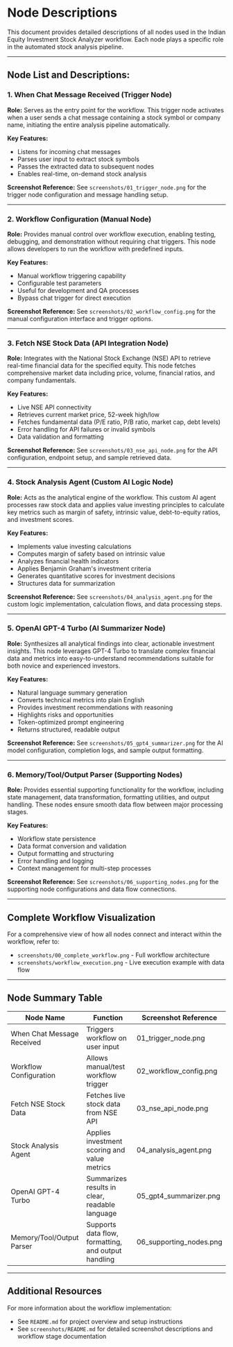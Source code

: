 # Node Descriptions

This document provides detailed descriptions of all nodes used in the Indian Equity Investment Stock Analyzer workflow. Each node plays a specific role in the automated stock analysis pipeline.

---

## Node List and Descriptions:

### 1. When Chat Message Received (Trigger Node)

**Role:** Serves as the entry point for the workflow. This trigger node activates when a user sends a chat message containing a stock symbol or company name, initiating the entire analysis pipeline automatically.

**Key Features:**
- Listens for incoming chat messages
- Parses user input to extract stock symbols
- Passes the extracted data to subsequent nodes
- Enables real-time, on-demand stock analysis

**Screenshot Reference:** See `screenshots/01_trigger_node.png` for the trigger node configuration and message handling setup.

---

### 2. Workflow Configuration (Manual Node)

**Role:** Provides manual control over workflow execution, enabling testing, debugging, and demonstration without requiring chat triggers. This node allows developers to run the workflow with predefined inputs.

**Key Features:**
- Manual workflow triggering capability
- Configurable test parameters
- Useful for development and QA processes
- Bypass chat trigger for direct execution

**Screenshot Reference:** See `screenshots/02_workflow_config.png` for the manual configuration interface and trigger options.

---

### 3. Fetch NSE Stock Data (API Integration Node)

**Role:** Integrates with the National Stock Exchange (NSE) API to retrieve real-time financial data for the specified equity. This node fetches comprehensive market data including price, volume, financial ratios, and company fundamentals.

**Key Features:**
- Live NSE API connectivity
- Retrieves current market price, 52-week high/low
- Fetches fundamental data (P/E ratio, P/B ratio, market cap, debt levels)
- Error handling for API failures or invalid symbols
- Data validation and formatting

**Screenshot Reference:** See `screenshots/03_nse_api_node.png` for the API configuration, endpoint setup, and sample retrieved data.

---

### 4. Stock Analysis Agent (Custom AI Logic Node)

**Role:** Acts as the analytical engine of the workflow. This custom AI agent processes raw stock data and applies value investing principles to calculate key metrics such as margin of safety, intrinsic value, debt-to-equity ratios, and investment scores.

**Key Features:**
- Implements value investing calculations
- Computes margin of safety based on intrinsic value
- Analyzes financial health indicators
- Applies Benjamin Graham's investment criteria
- Generates quantitative scores for investment decisions
- Structures data for summarization

**Screenshot Reference:** See `screenshots/04_analysis_agent.png` for the custom logic implementation, calculation flows, and data processing steps.

---

### 5. OpenAI GPT-4 Turbo (AI Summarizer Node)

**Role:** Synthesizes all analytical findings into clear, actionable investment insights. This node leverages GPT-4 Turbo to translate complex financial data and metrics into easy-to-understand recommendations suitable for both novice and experienced investors.

**Key Features:**
- Natural language summary generation
- Converts technical metrics into plain English
- Provides investment recommendations with reasoning
- Highlights risks and opportunities
- Token-optimized prompt engineering
- Returns structured, readable output

**Screenshot Reference:** See `screenshots/05_gpt4_summarizer.png` for the AI model configuration, completion logs, and sample output formatting.

---

### 6. Memory/Tool/Output Parser (Supporting Nodes)

**Role:** Provides essential supporting functionality for the workflow, including state management, data transformation, formatting utilities, and output handling. These nodes ensure smooth data flow between major processing stages.

**Key Features:**
- Workflow state persistence
- Data format conversion and validation
- Output formatting and structuring
- Error handling and logging
- Context management for multi-step processes

**Screenshot Reference:** See `screenshots/06_supporting_nodes.png` for the supporting node configurations and data flow connections.

---

## Complete Workflow Visualization

For a comprehensive view of how all nodes connect and interact within the workflow, refer to:
- `screenshots/00_complete_workflow.png` - Full workflow architecture
- `screenshots/workflow_execution.png` - Live execution example with data flow

---

## Node Summary Table

| Node Name                    | Function                                                           | Screenshot Reference          |
|------------------------------|--------------------------------------------------------------------|------------------------------ |
| When Chat Message Received   | Triggers workflow on user input                                    | 01_trigger_node.png           |
| Workflow Configuration       | Allows manual/test workflow trigger                                | 02_workflow_config.png        |
| Fetch NSE Stock Data         | Fetches live stock data from NSE API                               | 03_nse_api_node.png           |
| Stock Analysis Agent         | Applies investment scoring and value metrics                       | 04_analysis_agent.png         |
| OpenAI GPT-4 Turbo           | Summarizes results in clear, readable language                     | 05_gpt4_summarizer.png        |
| Memory/Tool/Output Parser    | Supports data flow, formatting, and output handling                | 06_supporting_nodes.png       |

---

## Additional Resources

For more information about the workflow implementation:
- See `README.md` for project overview and setup instructions
- See `screenshots/README.md` for detailed screenshot descriptions and workflow stage documentation
